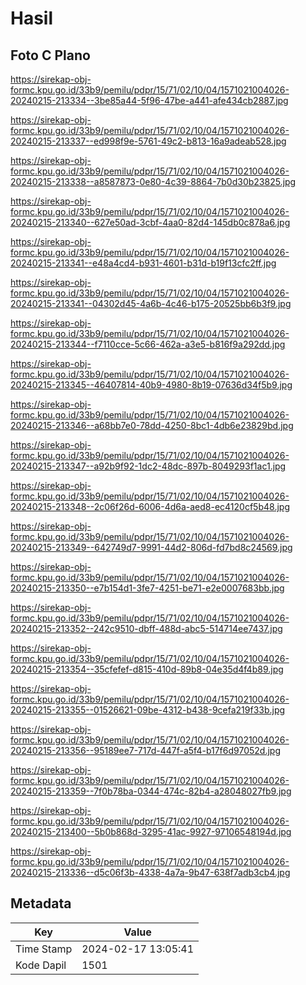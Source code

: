 # Hasil

## Foto C Plano

https://sirekap-obj-formc.kpu.go.id/33b9/pemilu/pdpr/15/71/02/10/04/1571021004026-20240215-213334--3be85a44-5f96-47be-a441-afe434cb2887.jpg

https://sirekap-obj-formc.kpu.go.id/33b9/pemilu/pdpr/15/71/02/10/04/1571021004026-20240215-213337--ed998f9e-5761-49c2-b813-16a9adeab528.jpg

https://sirekap-obj-formc.kpu.go.id/33b9/pemilu/pdpr/15/71/02/10/04/1571021004026-20240215-213338--a8587873-0e80-4c39-8864-7b0d30b23825.jpg

https://sirekap-obj-formc.kpu.go.id/33b9/pemilu/pdpr/15/71/02/10/04/1571021004026-20240215-213340--627e50ad-3cbf-4aa0-82d4-145db0c878a6.jpg

https://sirekap-obj-formc.kpu.go.id/33b9/pemilu/pdpr/15/71/02/10/04/1571021004026-20240215-213341--e48a4cd4-b931-4601-b31d-b19f13cfc2ff.jpg

https://sirekap-obj-formc.kpu.go.id/33b9/pemilu/pdpr/15/71/02/10/04/1571021004026-20240215-213341--04302d45-4a6b-4c46-b175-20525bb6b3f9.jpg

https://sirekap-obj-formc.kpu.go.id/33b9/pemilu/pdpr/15/71/02/10/04/1571021004026-20240215-213344--f7110cce-5c66-462a-a3e5-b816f9a292dd.jpg

https://sirekap-obj-formc.kpu.go.id/33b9/pemilu/pdpr/15/71/02/10/04/1571021004026-20240215-213345--46407814-40b9-4980-8b19-07636d34f5b9.jpg

https://sirekap-obj-formc.kpu.go.id/33b9/pemilu/pdpr/15/71/02/10/04/1571021004026-20240215-213346--a68bb7e0-78dd-4250-8bc1-4db6e23829bd.jpg

https://sirekap-obj-formc.kpu.go.id/33b9/pemilu/pdpr/15/71/02/10/04/1571021004026-20240215-213347--a92b9f92-1dc2-48dc-897b-8049293f1ac1.jpg

https://sirekap-obj-formc.kpu.go.id/33b9/pemilu/pdpr/15/71/02/10/04/1571021004026-20240215-213348--2c06f26d-6006-4d6a-aed8-ec4120cf5b48.jpg

https://sirekap-obj-formc.kpu.go.id/33b9/pemilu/pdpr/15/71/02/10/04/1571021004026-20240215-213349--642749d7-9991-44d2-806d-fd7bd8c24569.jpg

https://sirekap-obj-formc.kpu.go.id/33b9/pemilu/pdpr/15/71/02/10/04/1571021004026-20240215-213350--e7b154d1-3fe7-4251-be71-e2e0007683bb.jpg

https://sirekap-obj-formc.kpu.go.id/33b9/pemilu/pdpr/15/71/02/10/04/1571021004026-20240215-213352--242c9510-dbff-488d-abc5-514714ee7437.jpg

https://sirekap-obj-formc.kpu.go.id/33b9/pemilu/pdpr/15/71/02/10/04/1571021004026-20240215-213354--35cfefef-d815-410d-89b8-04e35d4f4b89.jpg

https://sirekap-obj-formc.kpu.go.id/33b9/pemilu/pdpr/15/71/02/10/04/1571021004026-20240215-213355--01526621-09be-4312-b438-9cefa219f33b.jpg

https://sirekap-obj-formc.kpu.go.id/33b9/pemilu/pdpr/15/71/02/10/04/1571021004026-20240215-213356--95189ee7-717d-447f-a5f4-b17f6d97052d.jpg

https://sirekap-obj-formc.kpu.go.id/33b9/pemilu/pdpr/15/71/02/10/04/1571021004026-20240215-213359--7f0b78ba-0344-474c-82b4-a28048027fb9.jpg

https://sirekap-obj-formc.kpu.go.id/33b9/pemilu/pdpr/15/71/02/10/04/1571021004026-20240215-213400--5b0b868d-3295-41ac-9927-97106548194d.jpg

https://sirekap-obj-formc.kpu.go.id/33b9/pemilu/pdpr/15/71/02/10/04/1571021004026-20240215-213336--d5c06f3b-4338-4a7a-9b47-638f7adb3cb4.jpg


## Metadata

| Key        | Value               |
| ---------- | ------------------- |
| Time Stamp | 2024-02-17 13:05:41 |
| Kode Dapil | 1501                |



